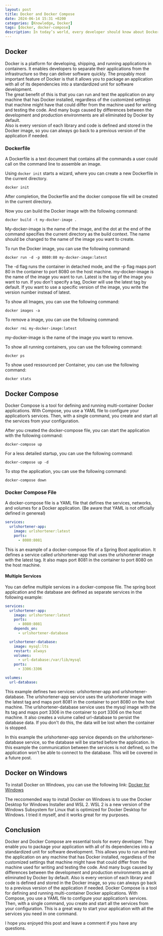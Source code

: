 ```yaml
---
layout: post
title: Docker and Docker Compose
date: 2024-06-14 15:31 +0200
categories: [Knowledge, Docker]
tags: [docker, docker-compose]
description: In today’s world, every developer should know about Docker and Docker Compose. So, let’s start with the basics.
---
```

## Docker
Docker is a platform for developing, shipping, and running applications in containers. It enables developers to separate their applications from the infrastructure so they can deliver software quickly.
The propably most important feature of Docker is
that it allows you
to package an application with all of its dependencies into a standardized unit for software development.  
The great benefit of this is that you can run and test the application on any machine that has Docker installed,
regardless of the customized settings that machine might have that could differ from the machine
used for writing and testing the code.
And many bugs caused by differences between the development and production environments are all eliminated by Docker by default.  
Also is every version of each library and code is defined and stored in the Docker image, so you can always go back to a previous version of the application if needed.

### Dockerfile
A Dockerfile is a text document
that contains all the commands a user could call on the command line to assemble an image.  

Using `docker init` starts a wizard, where you can create a new Dockerfile in the current directory.
```shell
docker init
```

After completion, the Dockerfile and the docker compose file will be created in the current directory.

Now you can build the Docker image with the following command:
```shell 
docker build -t my-docker-image .
```
My-docker-image is the name of the image,
and the dot at the end of the command specifies the current directory as the build context.
The name should be changed to the name of the image you want to create.

To run the Docker image, you can use the following command:
```shell
docker run -d -p 8080:80 my-docker-image:latest
```
The -d flag runs the container in detached mode,
and the -p flag maps port 80 in the container to port 8080 on the host machine.
my-docker-image is the name of the image you want to run.
Latest is the tag of the image you want to run.
If you don't specify a tag, Docker will use the latest tag by default.
If you want to use a specific version of the image, you write the version number instead of latest.

To show all Images, you can use the following command:
```shell
docker images -a
```

To remove a image, you can use the following command:
```shell
docker rmi my-docker-image:latest
```
my-docker-image is the name of the image you want to remove.

To show all running containers, you can use the following command:
```shell
docker ps
```

To show used ressourced per Container, you can use the following command:
```shell
docker stats
```

## Docker Compose
Docker Compose is a tool for defining and running multi-container Docker applications.
With Compose, you use a YAML file to configure your application’s services.
Then, with a single command, you create and start all the services from your configuration.

After you created the docker-compose file, you can start the application with the following command:
```shell
docker-compose up
```
For a less detailed startup, you can use the following command:
```shell
docker-compose up -d
```
To stop the application, you can use the following command:
```shell
docker-compose down
```

### Docker Compose File
A docker-compose file is a YAML file that defines the services, networks, and volumes for a Docker application.
(Be aware that YAML is not officially defined in genereal)

```yaml
services:
  urlshortener-app:
    image: urlshortener:latest
    ports:
      - 8080:8081
```
This is an example of a docker-compose file of a Spring Boot application.
It defines a service called urlshortener-app that uses the urlshortener image with the latest tag.
It also maps port 8081 in the container to port 8080 on the host machine.

#### Multiple Services
You can define multiple services in a docker-compose file.
The spring boot application and the database are defined as separate services in the following example:
```yaml
services:
  urlshortener-app:
    image: urlshortener:latest
    ports:
      - 8080:8081
    depends_on:
      - urlshortener-database

  urlshortener-database:
    image: mysql:lts
    restart: always
    volumes:
      - url-database:/var/lib/mysql
    ports:
      - 3306:3306

volumes:
  url-database:
```
This example defines two services: urlshortener-app and urlshortener-database.
The urlshortener-app service uses the urlshortener image with the latest tag and maps port 8081 in the container to port 8080 on the host machine.
The urlshortener-database service uses the mysql image with the lts tag and maps port 3306 in the container to port 3306 on the host machine.
It also creates a volume called url-database to persist the database data.
If you don't do this, the data will be lost when the container is stopped.

In this example the urlshortener-app service depends on the urlshortener-database service, so the database will be started before the application.
In this example the communication between the services is not defined,
so the application won't be able to connect to the database.
This will be covered in a future post.

## Docker on Windows
To install Docker on Windows, you can use the following link:
[Docker for Windows](https://docs.docker.com/docker-for-windows/install/)

The reccomended way to install Docker on Windows is to use the Docker Desktop for Windows Installer and WSL 2.
WSL 2 is a new version of the Windows Subsystem for Linux that is optimized for Docker Desktop for Windows.
I tried it myself, and it works great for my purposes.

## Conclusion
Docker and Docker Compose are essential tools for every developer.
They enable you
to package your application with all of its dependencies into a standardized unit for software development.
This allows you to run and test the application on any machine that has Docker installed,
regardless of the customized settings that machine might have that could differ from the machine
used for writing and testing the code.
And many bugs caused by differences between the development and production environments are all eliminated by Docker by default.
Also is every version of each library and code is defined and stored in the Docker image, so you can always go back to a previous version of the application if needed.
Docker Compose is a tool for defining and running multi-container Docker applications.
With Compose, you use a YAML file to configure your application’s services.
Then, with a single command, you create and start all the services from your configuration.
This is a great way to start your application with all the services you need in one command.  

I hope you enjoyed this post and leave a comment if you have any questions.
